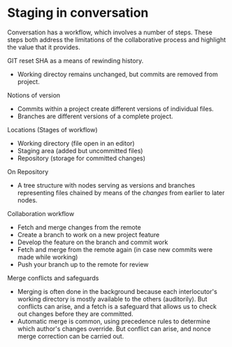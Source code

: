 # Staging in conversation

Conversation has a workflow, which involves a number of steps. These steps both address the limitations of the collaborative process and highlight the value that it provides.

GIT reset SHA as a means of rewinding history.
+ Working directoy remains unchanged, but commits are removed from project.

Notions of version
+ Commits within a project create different versions of individual files.
+ Branches are different versions of a complete project.

Locations (Stages of workflow)
+ Working directory (file open in an editor)
+ Staging area (added but uncommitted files)
+ Repository (storage for committed changes)

On Repository
+ A tree structure with nodes serving as versions and branches representing files chained by means of the *changes* from earlier to later nodes.

Collaboration workflow
+ Fetch and merge changes from the remote
+ Create a branch to work on a new project feature
+ Develop the feature on the branch and commit work
+ Fetch and merge from the remote again (in case new commits were made while working)
+ Push your branch up to the remote for review

Merge conflicts and safeguards
+ Merging is often done in the background because each interlocutor's working directory is mostly available to the others (auditorily). But conflicts can arise, and a fetch is a safeguard that allows us to check out changes before they are committed.
+ Automatic merge is common, using precedence rules to determine which author's changes override. But conflict can arise, and nonce merge correction can be carried out.

